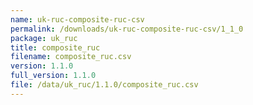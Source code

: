 ```yaml
---
name: uk-ruc-composite-ruc-csv
permalink: /downloads/uk-ruc-composite-ruc-csv/1_1_0
package: uk_ruc
title: composite_ruc
filename: composite_ruc.csv
version: 1.1.0
full_version: 1.1.0
file: /data/uk_ruc/1.1.0/composite_ruc.csv
---
```


